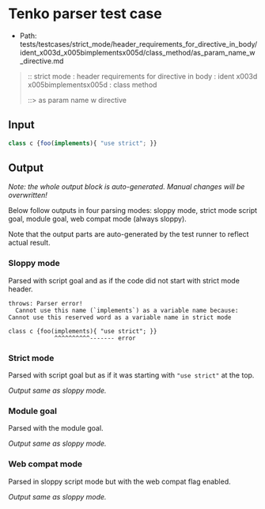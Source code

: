# Tenko parser test case

- Path: tests/testcases/strict_mode/header_requirements_for_directive_in_body/ident_x003d_x005bimplementsx005d/class_method/as_param_name_w_directive.md

> :: strict mode : header requirements for directive in body : ident x003d x005bimplementsx005d : class method
>
> ::> as param name w directive

## Input


`````js
class c {foo(implements){ "use strict"; }}
`````

## Output

_Note: the whole output block is auto-generated. Manual changes will be overwritten!_

Below follow outputs in four parsing modes: sloppy mode, strict mode script goal, module goal, web compat mode (always sloppy).

Note that the output parts are auto-generated by the test runner to reflect actual result.

### Sloppy mode

Parsed with script goal and as if the code did not start with strict mode header.

`````
throws: Parser error!
  Cannot use this name (`implements`) as a variable name because: Cannot use this reserved word as a variable name in strict mode

class c {foo(implements){ "use strict"; }}
             ^^^^^^^^^^------- error
`````

### Strict mode

Parsed with script goal but as if it was starting with `"use strict"` at the top.

_Output same as sloppy mode._

### Module goal

Parsed with the module goal.

_Output same as sloppy mode._

### Web compat mode

Parsed in sloppy script mode but with the web compat flag enabled.

_Output same as sloppy mode._

